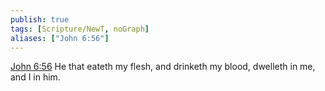 ```yaml
---
publish: true
tags: [Scripture/NewT, noGraph]
aliases: ["John 6:56"]
---
```

[John 6:56](https://churchofjesuschrist.org/study/scriptures/nt/john/6?lang=eng&id=p56#p56) He that eateth my flesh, and drinketh my blood, dwelleth in me, and I in him.

